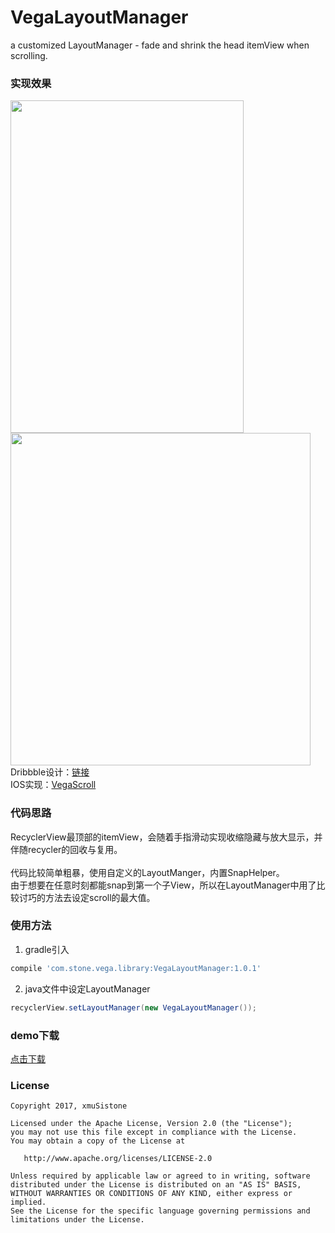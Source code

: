 # VegaLayoutManager
a customized LayoutManager - fade and shrink the head itemView when scrolling.

### 实现效果
<img src="capture.gif" width="373" height="532"/><img style width="2px" /><img src="capture2.png" width="480" height="532"/>
Dribbble设计：[链接](https://dribbble.com/shots/3793079-iPhone-8-iOS-11)<br>
IOS实现：[VegaScroll](https://github.com/AppliKeySolutions/VegaScroll)

### 代码思路
RecyclerView最顶部的itemView，会随着手指滑动实现收缩隐藏与放大显示，并伴随recycler的回收与复用。<br><br>
代码比较简单粗暴，使用自定义的LayoutManger，内置SnapHelper。<br>
由于想要在任意时刻都能snap到第一个子View，所以在LayoutManager中用了比较讨巧的方法去设定scroll的最大值。

### 使用方法
1. gradle引入
```gradle
compile 'com.stone.vega.library:VegaLayoutManager:1.0.1'
```
2. java文件中设定LayoutManager
```java
recyclerView.setLayoutManager(new VegaLayoutManager());
```

### demo下载
[点击下载](https://github.com/xmuSistone/VegaLayoutManager/blob/master/app-debug.apk?raw=true)


### License

    Copyright 2017, xmuSistone

    Licensed under the Apache License, Version 2.0 (the "License");
    you may not use this file except in compliance with the License.
    You may obtain a copy of the License at

       http://www.apache.org/licenses/LICENSE-2.0

    Unless required by applicable law or agreed to in writing, software
    distributed under the License is distributed on an "AS IS" BASIS,
    WITHOUT WARRANTIES OR CONDITIONS OF ANY KIND, either express or implied.
    See the License for the specific language governing permissions and
    limitations under the License.
